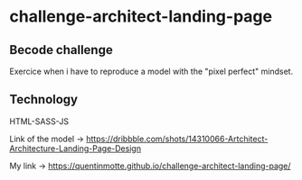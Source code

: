 # challenge-architect-landing-page

## Becode challenge

Exercice when i have to reproduce a model with the "pixel perfect" mindset.

## Technology

HTML-SASS-JS

Link of the model -> https://dribbble.com/shots/14310066-Artchitect-Architecture-Landing-Page-Design

My link -> https://quentinmotte.github.io/challenge-architect-landing-page/
